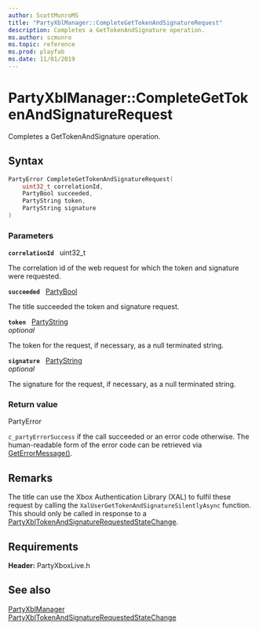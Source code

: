 ```yaml
---
author: ScottMunroMS
title: "PartyXblManager::CompleteGetTokenAndSignatureRequest"
description: Completes a GetTokenAndSignature operation.
ms.author: scmunro
ms.topic: reference
ms.prod: playfab
ms.date: 11/01/2019
---
```


# PartyXblManager::CompleteGetTokenAndSignatureRequest  

Completes a GetTokenAndSignature operation.  

## Syntax  
  
```cpp
PartyError CompleteGetTokenAndSignatureRequest(  
    uint32_t correlationId,  
    PartyBool succeeded,  
    PartyString token,  
    PartyString signature  
)  
```  
  
### Parameters  
  
**`correlationId`** &nbsp; uint32_t  
  
The correlation id of the web request for which the token and signature were requested.  
  
**`succeeded`** &nbsp; [PartyBool](../../../../../networking/reference/typedefs.md)  
  
The title succeeded the token and signature request.  
  
**`token`** &nbsp; [PartyString](../../../../../networking/reference/typedefs.md)  
*optional*  
  
The token for the request, if necessary, as a null terminated string.  
  
**`signature`** &nbsp; [PartyString](../../../../../networking/reference/typedefs.md)  
*optional*  
  
The signature for the request, if necessary, as a null terminated string.  
  
  
### Return value  
PartyError
  
```c_partyErrorSuccess``` if the call succeeded or an error code otherwise. The human-readable form of the error code can be retrieved via [GetErrorMessage()](partyxblmanager_geterrormessage.md).
  
## Remarks  
  
The title can use the Xbox Authentication Library (XAL) to fulfil these request by calling the ```XalUserGetTokenAndSignatureSilentlyAsync``` function.  
This should only be called in response to a [PartyXblTokenAndSignatureRequestedStateChange](../../../structs/partyxbltokenandsignaturerequestedstatechange.md).
  
## Requirements  
  
**Header:** PartyXboxLive.h
  
## See also  
[PartyXblManager](../partyxblmanager.md)  
[PartyXblTokenAndSignatureRequestedStateChange](../../../structs/partyxbltokenandsignaturerequestedstatechange.md)
  
  
